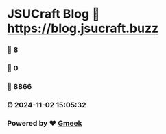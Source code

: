 # JSUCraft Blog :link: https://blog.jsucraft.buzz 
### :page_facing_up: [8](https://blog.jsucraft.buzz/tag.html) 
### :speech_balloon: 0 
### :hibiscus: 8866 
### :alarm_clock: 2024-11-02 15:05:32 
### Powered by :heart: [Gmeek](https://github.com/Meekdai/Gmeek)
